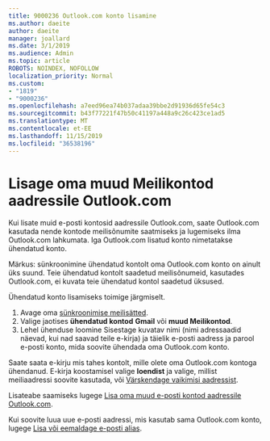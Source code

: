 ```yaml
---
title: 9000236 Outlook.com konto lisamine
ms.author: daeite
author: daeite
manager: joallard
ms.date: 3/1/2019
ms.audience: Admin
ms.topic: article
ROBOTS: NOINDEX, NOFOLLOW
localization_priority: Normal
ms.custom:
- "1819"
- "9000236"
ms.openlocfilehash: a7eed96ea74b037adaa39bbe2d91936d65fe54c3
ms.sourcegitcommit: b43f77221f47b50c41197a448a9c26c423ce1ad5
ms.translationtype: MT
ms.contentlocale: et-EE
ms.lasthandoff: 11/15/2019
ms.locfileid: "36538196"
---
```

# <a name="add-your-other-email-accounts-to-outlookcom"></a>Lisage oma muud Meilikontod aadressile Outlook.com

Kui lisate muid e-posti kontosid aadressile Outlook.com, saate Outlook.com kasutada nende kontode meilisõnumite saatmiseks ja lugemiseks ilma Outlook.com lahkumata. Iga Outlook.com lisatud konto nimetatakse ühendatud konto.

Märkus: sünkroonimine ühendatud kontolt oma Outlook.com konto on ainult üks suund. Teie ühendatud kontolt saadetud meilisõnumeid, kasutades Outlook.com, ei kuvata teie ühendatud kontol saadetud üksused.

Ühendatud konto lisamiseks toimige järgmiselt.

1. Avage oma [sünkroonimise meilisätted](https://go.microsoft.com/fwlink/?linkid=875264).
2. Valige jaotises **ühendatud kontod** **Gmail** või **muud Meilikontod**.
3. Lehel ühenduse loomine Sisestage kuvatav nimi (nimi adressaadid näevad, kui nad saavad teile e-kirja) ja täielik e-posti aadress ja parool e-posti konto, mida soovite ühendada oma Outlook.com konto.

Saate saata e-kirju mis tahes kontolt, mille olete oma Outlook.com kontoga ühendanud. E-kirja koostamisel valige **loendist** ja valige, millist meiliaadressi soovite kasutada, või [Värskendage vaikimisi aadressist](https://go.microsoft.com/fwlink/?linkid=875264).

Lisateabe saamiseks lugege [Lisa oma muud e-posti kontod aadressile Outlook.com](https://support.office.com/article/c5224df4-5885-4e79-91ba-523aa743f0ba?wt.mc_id=Office_Outlook_com_Alchemy).

Kui soovite luua uue e-posti aadressi, mis kasutab sama Outlook.com konto, lugege [Lisa või eemaldage e-posti alias](https://support.office.com/article/459b1989-356d-40fa-a689-8f285b13f1f2?wt.mc_id=Office_Outlook_com_Alchemy).